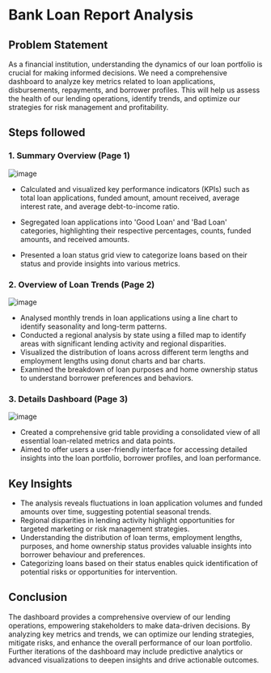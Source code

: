# Bank Loan Report Analysis

## Problem Statement

As a financial institution, understanding the dynamics of our loan portfolio is crucial for making informed decisions. We need a comprehensive dashboard to analyze key metrics related to loan applications, disbursements, repayments, and borrower profiles. This will help us assess the health of our lending operations, identify trends, and optimize our strategies for risk management and profitability.

## Steps followed 
### 1.	Summary Overview (Page 1)

![image](https://github.com/karankumar26/Emp_Performance_Dashboard_PowerBI/assets/147133944/f1e12384-a8c0-4bc6-8a15-4d1109773065)

-	Calculated and visualized key performance indicators (KPIs) such as total loan applications, funded amount, amount received, average interest rate, and average debt-to-income ratio.

-	Segregated loan applications into 'Good Loan' and 'Bad Loan' categories, highlighting their respective percentages, counts, funded amounts, and received amounts.

-	Presented a loan status grid view to categorize loans based on their status and provide insights into various metrics.

### 2.	Overview of Loan Trends (Page 2)

![image](https://github.com/karankumar26/Emp_Performance_Dashboard_PowerBI/assets/147133944/c677dda9-18ae-49f0-a86b-842c51258b90)

-	Analysed monthly trends in loan applications using a line chart to identify seasonality and long-term patterns.
-	Conducted a regional analysis by state using a filled map to identify areas with significant lending activity and regional disparities.
-	Visualized the distribution of loans across different term lengths and employment lengths using donut charts and bar charts.
-	Examined the breakdown of loan purposes and home ownership status to understand borrower preferences and behaviors.

### 3.	Details Dashboard (Page 3)

![image](https://github.com/karankumar26/Emp_Performance_Dashboard_PowerBI/assets/147133944/0eb0f85e-fbcb-4182-a8c1-32095eb0b6ba)

-	Created a comprehensive grid table providing a consolidated view of all essential loan-related metrics and data points.
-	Aimed to offer users a user-friendly interface for accessing detailed insights into the loan portfolio, borrower profiles, and loan performance.

## Key Insights
-	The analysis reveals fluctuations in loan application volumes and funded amounts over time, suggesting potential seasonal trends.
-	Regional disparities in lending activity highlight opportunities for targeted marketing or risk management strategies.
-	Understanding the distribution of loan terms, employment lengths, purposes, and home ownership status provides valuable insights into borrower behaviour and preferences.
-	Categorizing loans based on their status enables quick identification of potential risks or opportunities for intervention.


## Conclusion
The dashboard provides a comprehensive overview of our lending operations, empowering stakeholders to make data-driven decisions. By analyzing key metrics and trends, we can optimize our lending strategies, mitigate risks, and enhance the overall performance of our loan portfolio. Further iterations of the dashboard may include predictive analytics or advanced visualizations to deepen insights and drive actionable outcomes.
